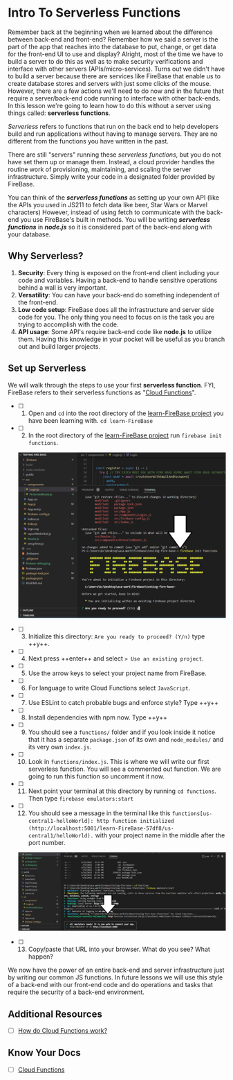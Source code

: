 # Intro To Serverless Functions

Remember back at the beginning when we learned about the difference between back-end and front-end? Remember how we said a server is the part of the app that reaches into the database to put, change, or get data for the front-end UI to use and display? Alright, most of the time we have to build a server to do this as well as to make security verifications and interface with other servers (APIs/micro-services). Turns out we didn't have to build a server because there are services like FireBase that enable us to create database stores and servers with just some clicks of the mouse. However, there are a few actions we'll need to do now and in the future that require a server/back-end code running to interface with other back-ends. In this lesson we're going to learn how to do this without a server using things called: **serverless functions**. 

*Serverless* refers to functions that run on the back end to help developers build and run applications without having to manage servers. They are no different from the functions you have written in the past.

There are still "servers" running these *serverless functions*, but you do not have set them up or manage them. Instead, a cloud provider handles the routine work of provisioning, maintaining, and scaling the server infrastructure. Simply write your code in a designated folder provided by FireBase.

You can think of the ***serverless functions*** as setting up your own API (like the APIs you used in JS211 to fetch data like beer, Star Wars or Marvel characters) However, instead of using fetch to communicate with the back-end you use FireBase's built in methods. You will be writing ***serverless functions*** in ***node.js*** so it is considered part of the back-end along with your database.

## Why Serverless?

1. **Security**: Every thing is exposed on the front-end client including your code and variables. Having a back-end to handle sensitive operations behind a wall is very important.
1. **Versatility**: You can have your back-end do something independent of the front-end.
1. **Low code setup**: FireBase does all the infrastructure and server side code for you. The only thing you need to focus on is the task you are trying to accomplish with the code.
1. **API usage**: Some API's require back-end code like **node.js** to utilize them. Having this knowledge in your pocket will be useful as you branch out and build larger projects.



## Set up Serverless 

We will walk through the steps to use your first **serverless function**. FYI, FireBase refers to their serverless functions as "[Cloud Functions](https://FireBase.google.com/docs/functions)".


- [ ] 1. Open and `cd` into the root directory of the [learn-FireBase project](../module-2/implement-FireBase.md) you have been learning with. `cd learn-FireBase`

- [ ] 2. In the root directory of the [learn-FireBase project](../module-2/implement-FireBase.md) run `firebase init functions`.

    ![FireBase-createApp-3Create](../images/firebase-init-functions.png)

- [ ] 3. Initialize this directory: `Are you ready to proceed? (Y/n)` type ++y++. 

- [ ] 4. Next press ++enter++ and select `> Use an existing project`.

- [ ] 5. Use the arrow keys to select your project name from FireBase.

- [ ] 6. For language to write Cloud Functions select `JavaScript`.

- [ ] 7. Use ESLint to catch probable bugs and enforce style? Type ++y++

- [ ] 8. Install dependencies with npm now. Type ++y++

- [ ] 9. You should see a `functions/` folder and if you look inside it notice that it has a separate `package.json` of its own and `node_modules/` and its very own `index.js`.

- [ ] 10. Look in `functions/index.js`. This is where we will write our first serverless function. You will see a commented out function. We are going to run this function so uncomment it now.

- [ ] 11. Next point your terminal at this directory by running `cd functions`. Then type `firebase emulators:start`

- [ ] 12. You should see a message in the terminal like this `functions[us-central1-helloWorld]: http function initialized (http://localhost:5001/learn-FireBase-57df8/us-central1/helloWorld).` with your project name in the middle after the port number.

    ![FireBase-createApp-3Create](../images/first-serverless-function.png)

- [ ] 13. Copy/paste that URL into your browser. What do you see? What happen?


We now have the power of an entire back-end and server infrastructure just by writing our common JS functions. In future lessons we will use this style of a back-end with our front-end code and do operations and tasks that require the security of a back-end environment.

## Additional Resources

- [ ] [How do Cloud Functions work?](https://www.youtube.com/watch?v=rERRuBjxJ80)

## Know Your Docs

- [ ] [Cloud Functions](https://FireBase.google.com/docs/functions)
